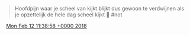 > Hoofdpijn waar je scheel van kijkt blijkt dus gewoon te verdwijnen als je opzettelijk de hele dag scheel kijkt 🤒 \#not

<img src="../../media/tweet.ico" width="12" /> [Mon Feb 12 11:38:58 +0000 2018](https://twitter.com/DromerDenker/status/963014564211298304)